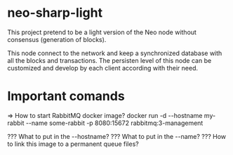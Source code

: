 # neo-sharp-light

This project pretend to be a light version of the Neo node without consensus (generation of blocks).

This node connect to the network and keep a synchronized database with all the blocks and transactions. The persisten level of this node can be customized and develop by each client according with their need.

# Important comands

=> How to start RabbitMQ docker image?
docker run -d --hostname my-rabbit --name some-rabbit -p 8080:15672 rabbitmq:3-management

??? What to put in the --hostname?
??? What to put in the --name?
??? How to link this image to a permanent queue files?

